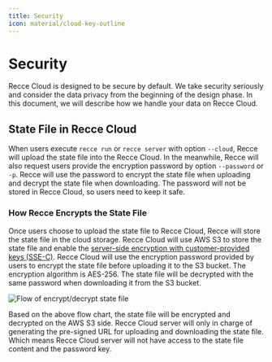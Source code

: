 ```yaml
---
title: Security
icon: material/cloud-key-outline
---
```


# Security

Recce Cloud is designed to be secure by default. We take security seriously and consider the data privacy from the beginning of the design phase. In this document, we will describe how we handle your data on Recce Cloud.


## State File in Recce Cloud
When users execute `recce run` or `recce server` with option `--cloud`, Recce will upload the state file into the Recce Cloud. In the meanwhile, Recce will also request users provide the encryption password by option `--password` or `-p`. Recce will use the password to encrypt the state file when uploading and decrypt the state file when downloading. The password will not be stored in Recce Cloud, so users need to keep it safe.

### How Recce Encrypts the State File
Once users choose to upload the state file to Recce Cloud, Recce will store the state file in the cloud storage. Recce Cloud will use AWS S3 to store the state file and enable the [server-side encryption with customer-provided keys (SSE-C)](https://docs.aws.amazon.com/AmazonS3/latest/userguide/ServerSideEncryptionCustomerKeys.html). Recce Cloud will use the encryption password provided by users to encrypt the state file before uploading it to the S3 bucket. The encryption algorithm is AES-256. The state file will be decrypted with the same password when downloading it from the S3 bucket. 

![Flow of encrypt/decrypt state file](../../assets/images/recce-cloud/sse-c.png)

Based on the above flow chart, the state file will be encrypted and decrypted on the AWS S3 side. Recce Cloud server will only in charge of generating the pre-signed URL for uploading and downloading the state file. Which means Recce Cloud server will not have access to the state file content and the password key. 
